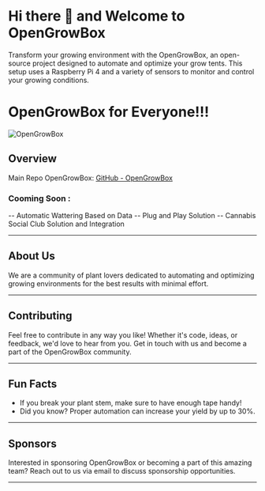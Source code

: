 # Hi there 👋 and Welcome to OpenGrowBox

Transform your growing environment with the OpenGrowBox, an open-source project designed to automate and optimize your grow tents. This setup uses a Raspberry Pi 4 and a variety of sensors to monitor and control your growing conditions.

# OpenGrowBox for Everyone!!!
![OpenGrowBox](https://github.com/OpenGrowBox/OpenGrowBox/assets/170749418/566cee62-e29a-4804-8368-2697865b830b)

## Overview
Main Repo OpenGrowBox: [GitHub - OpenGrowBox](https://github.com/OpenGrow-Box/OpenGrowBox)

### Cooming Soon : 
-- Automatic Wattering Based on Data
-- Plug and Play Solution
-- Cannabis Social Club Solution and Integration



---

## About Us
We are a community of plant lovers dedicated to automating and optimizing growing environments for the best results with minimal effort.

---

## Contributing
Feel free to contribute in any way you like! Whether it's code, ideas, or feedback, we'd love to hear from you. Get in touch with us and become a part of the OpenGrowBox community.

---

## Fun Facts
- If you break your plant stem, make sure to have enough tape handy!
- Did you know? Proper automation can increase your yield by up to 30%.

---

## Sponsors
Interested in sponsoring OpenGrowBox or becoming a part of this amazing team? Reach out to us via email to discuss sponsorship opportunities.

---

<!--

🙋‍♀️ A short introduction - what is your organization all about?
🌈 Contribution guidelines - how can the community get involved?
👩‍💻 Useful resources - where can the community find your docs? Is there anything else the community should know?
🍿 Fun facts - what does your team eat for breakfast?
🧙 Remember, you can do mighty things with the power of [Markdown](https://docs.github.com/github/writing-on-github/getting-started-with-writing-and-formatting-on-github/basic-writing-and-formatting-syntax)
-->

